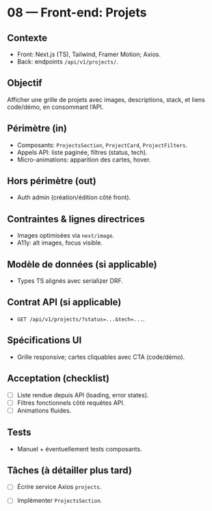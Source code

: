# 08 — Front-end: Projets

## Contexte
- Front: Next.js (TS), Tailwind, Framer Motion; Axios.
- Back: endpoints `/api/v1/projects/`.

## Objectif
Afficher une grille de projets avec images, descriptions, stack, et liens code/démo, en consommant l’API.

## Périmètre (in)
- Composants: `ProjectsSection`, `ProjectCard`, `ProjectFilters`.
- Appels API: liste paginée, filtres (status, tech).
- Micro-animations: apparition des cartes, hover.

## Hors périmètre (out)
- Auth admin (création/édition côté front).

## Contraintes & lignes directrices
- Images optimisées via `next/image`.
- A11y: alt images, focus visible.

## Modèle de données (si applicable)
- Types TS alignés avec serializer DRF.

## Contrat API (si applicable)
- `GET /api/v1/projects/?status=...&tech=...`.

## Spécifications UI
- Grille responsive; cartes cliquables avec CTA (code/démo).

## Acceptation (checklist)
- [ ] Liste rendue depuis API (loading, error states).
- [ ] Filtres fonctionnels côté requêtes API.
- [ ] Animations fluides.

## Tests
- Manuel + éventuellement tests composants.

## Tâches (à détailler plus tard)
- [ ] Écrire service Axios `projects`.
- [ ] Implémenter `ProjectsSection`.


